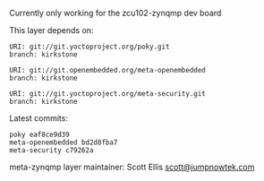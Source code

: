 Currently only working for the zcu102-zynqmp dev board

This layer depends on:

    URI: git://git.yoctoproject.org/poky.git
    branch: kirkstone

    URI: git://git.openembedded.org/meta-openembedded
    branch: kirkstone

    URI: git://git.yoctoproject.org/meta-security.git
    branch: kirkstone

Latest commits:

    poky eaf8ce9d39
    meta-openembedded bd2d8fba7
    meta-security c79262a

meta-zynqmp layer maintainer: Scott Ellis <scott@jumpnowtek.com>
